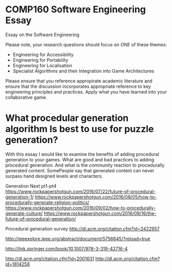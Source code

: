 # COMP160 Software Engineering Essay
Essay on the Software Engineering

Please note, your research questions should focus on *ONE* of these themes:

* Engineering for Accessibility
* Engineering for Portability
* Engineering for Localisation
* Specialist Algorithms and their Integration into Game Architectures

Please ensure that you reference appropirate academic literature and ensure that the discussion incorporates appropriate reference to key engineering principles and practices. Apply what you have learned into your collaborative game.

# What procedular generation algorithm Is best to use for puzzle generation?




With this essay I would like to examine the benefits of adding procedural generation to your games. What are good and bad practices to adding procedural generation. And what is the community reaction to procedurally generated content. SomePeople say that generated content can never surpass hand designed levels and characters.

Generation Next pt1-pt4
https://www.rockpapershotgun.com/2016/07/22/future-of-procedural-generation-1/
https://www.rockpapershotgun.com/2016/08/05/how-to-procedurally-generate-religion-politics/
https://www.rockpapershotgun.com/2016/09/02/how-to-procedurally-generate-culture/
https://www.rockpapershotgun.com/2016/09/16/the-future-of-procedural-generation/

Procedural generation survey
http://dl.acm.org/citation.cfm?id=2422957

http://ieeexplore.ieee.org/abstract/document/5756645/?reload=true

http://link.springer.com/book/10.1007/978-3-319-42716-4

http://dl.acm.org/citation.cfm?id=2001631
http://dl.acm.org/citation.cfm?id=1814258
